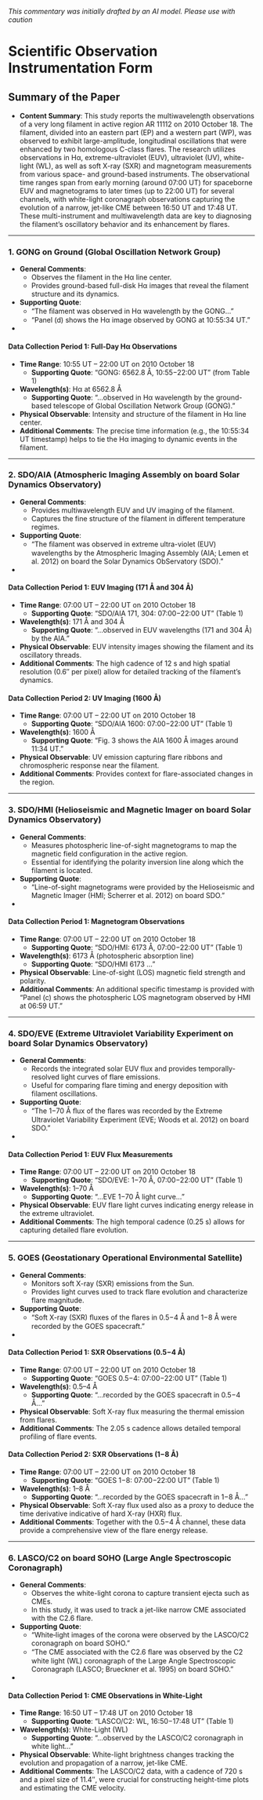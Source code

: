 _This commentary was initially drafted by an AI model. Please use with caution_

# Scientific Observation Instrumentation Form

## Summary of the Paper
- **Content Summary**: This study reports the multiwavelength observations of a very long filament in active region AR 11112 on 2010 October 18. The filament, divided into an eastern part (EP) and a western part (WP), was observed to exhibit large-amplitude, longitudinal oscillations that were enhanced by two homologous C-class flares. The research utilizes observations in Hα, extreme-ultraviolet (EUV), ultraviolet (UV), white-light (WL), as well as soft X-ray (SXR) and magnetogram measurements from various space- and ground-based instruments. The observational time ranges span from early morning (around 07:00 UT) for spaceborne EUV and magnetograms to later times (up to 22:00 UT) for several channels, with white-light coronagraph observations capturing the evolution of a narrow, jet-like CME between 16:50 UT and 17:48 UT. These multi-instrument and multiwavelength data are key to diagnosing the filament’s oscillatory behavior and its enhancement by flares.

---

### 1. GONG on Ground (Global Oscillation Network Group)
- **General Comments**:
   - Observes the filament in the Hα line center.
   - Provides ground-based full-disk Hα images that reveal the filament structure and its dynamics.
- **Supporting Quote**: 
   - “The ﬁlament was observed in Hα wavelength by the GONG…” 
   - “Panel (d) shows the Hα image observed by GONG at 10:55:34 UT.”
- 
#### Data Collection Period 1: Full-Day Hα Observations
- **Time Range**: 10:55 UT – 22:00 UT on 2010 October 18
   - **Supporting Quote**: “GONG: 6562.8 Å, 10:55−22:00 UT” (from Table 1)
- **Wavelength(s)**: Hα at 6562.8 Å
   - **Supporting Quote**: “...observed in Hα wavelength by the ground-based telescope of Global Oscillation Network Group (GONG).”
- **Physical Observable**: Intensity and structure of the filament in Hα line center.
- **Additional Comments**: The precise time information (e.g., the 10:55:34 UT timestamp) helps to tie the Hα imaging to dynamic events in the filament.

---

### 2. SDO/AIA (Atmospheric Imaging Assembly on board Solar Dynamics Observatory)
- **General Comments**:
   - Provides multiwavelength EUV and UV imaging of the filament.
   - Captures the fine structure of the filament in different temperature regimes.
- **Supporting Quote**:
   - “The ﬁlament was observed in extreme ultra-violet (EUV) wavelengths by the Atmospheric Imaging Assembly (AIA; Lemen et al. 2012) on board the Solar Dynamics ObServatory (SDO).”
- 
#### Data Collection Period 1: EUV Imaging (171 Å and 304 Å)
- **Time Range**: 07:00 UT – 22:00 UT on 2010 October 18
   - **Supporting Quote**: “SDO/AIA 171, 304: 07:00−22:00 UT” (Table 1)
- **Wavelength(s)**: 171 Å and 304 Å
   - **Supporting Quote**: “…observed in EUV wavelengths (171 and 304 Å) by the AIA.”
- **Physical Observable**: EUV intensity images showing the filament and its oscillatory threads.
- **Additional Comments**: The high cadence of 12 s and high spatial resolution (0.6′′ per pixel) allow for detailed tracking of the filament’s dynamics.

#### Data Collection Period 2: UV Imaging (1600 Å)
- **Time Range**: 07:00 UT – 22:00 UT on 2010 October 18
   - **Supporting Quote**: “SDO/AIA 1600: 07:00−22:00 UT” (Table 1)
- **Wavelength(s)**: 1600 Å
   - **Supporting Quote**: “Fig. 3 shows the AIA 1600 Å images around 11:34 UT.”
- **Physical Observable**: UV emission capturing flare ribbons and chromospheric response near the filament.
- **Additional Comments**: Provides context for flare-associated changes in the region.

---

### 3. SDO/HMI (Helioseismic and Magnetic Imager on board Solar Dynamics Observatory)
- **General Comments**:
   - Measures photospheric line-of-sight magnetograms to map the magnetic field configuration in the active region.
   - Essential for identifying the polarity inversion line along which the filament is located.
- **Supporting Quote**:
   - “Line-of-sight magnetograms were provided by the Helioseismic and Magnetic Imager (HMI; Scherrer et al. 2012) on board SDO.”
- 
#### Data Collection Period 1: Magnetogram Observations
- **Time Range**: 07:00 UT – 22:00 UT on 2010 October 18
   - **Supporting Quote**: “SDO/HMI: 6173 Å, 07:00−22:00 UT” (Table 1)
- **Wavelength(s)**: 6173 Å (photospheric absorption line)
   - **Supporting Quote**: “SDO/HMI 6173 …”
- **Physical Observable**: Line-of-sight (LOS) magnetic field strength and polarity.
- **Additional Comments**: An additional specific timestamp is provided with “Panel (c) shows the photospheric LOS magnetogram observed by HMI at 06:59 UT.”

---

### 4. SDO/EVE (Extreme Ultraviolet Variability Experiment on board Solar Dynamics Observatory)
- **General Comments**:
   - Records the integrated solar EUV flux and provides temporally-resolved light curves of flare emissions.
   - Useful for comparing flare timing and energy deposition with filament oscillations.
- **Supporting Quote**:
   - “The 1−70 Å ﬂux of the ﬂares was recorded by the Extreme Ultraviolet Variability Experiment (EVE; Woods et al. 2012) on board SDO.”
- 
#### Data Collection Period 1: EUV Flux Measurements
- **Time Range**: 07:00 UT – 22:00 UT on 2010 October 18
   - **Supporting Quote**: “SDO/EVE: 1−70 Å, 07:00−22:00 UT” (Table 1)
- **Wavelength(s)**: 1–70 Å
   - **Supporting Quote**: “…EVE 1−70 Å light curve…”
- **Physical Observable**: EUV flare light curves indicating energy release in the extreme ultraviolet.
- **Additional Comments**: The high temporal cadence (0.25 s) allows for capturing detailed flare evolution.

---

### 5. GOES (Geostationary Operational Environmental Satellite)
- **General Comments**:
   - Monitors soft X-ray (SXR) emissions from the Sun.
   - Provides light curves used to track flare evolution and characterize flare magnitude.
- **Supporting Quote**:
   - “Soft X-ray (SXR) ﬂuxes of the ﬂares in 0.5−4 Å and 1−8 Å were recorded by the GOES spacecraft.”
- 
#### Data Collection Period 1: SXR Observations (0.5−4 Å)
- **Time Range**: 07:00 UT – 22:00 UT on 2010 October 18
   - **Supporting Quote**: “GOES 0.5−4: 07:00−22:00 UT” (Table 1)
- **Wavelength(s)**: 0.5–4 Å
   - **Supporting Quote**: “…recorded by the GOES spacecraft in 0.5−4 Å…”
- **Physical Observable**: Soft X-ray flux measuring the thermal emission from flares.
- **Additional Comments**: The 2.05 s cadence allows detailed temporal profiling of flare events.

#### Data Collection Period 2: SXR Observations (1−8 Å)
- **Time Range**: 07:00 UT – 22:00 UT on 2010 October 18
   - **Supporting Quote**: “GOES 1−8: 07:00−22:00 UT” (Table 1)
- **Wavelength(s)**: 1–8 Å
   - **Supporting Quote**: “…recorded by the GOES spacecraft in 1−8 Å…”
- **Physical Observable**: Soft X-ray flux used also as a proxy to deduce the time derivative indicative of hard X-ray (HXR) flux.
- **Additional Comments**: Together with the 0.5−4 Å channel, these data provide a comprehensive view of the flare energy release.

---

### 6. LASCO/C2 on board SOHO (Large Angle Spectroscopic Coronagraph)
- **General Comments**:
   - Observes the white-light corona to capture transient ejecta such as CMEs.
   - In this study, it was used to track a jet-like narrow CME associated with the C2.6 flare.
- **Supporting Quote**:
   - “White‐light images of the corona were observed by the LASCO/C2 coronagraph on board SOHO.”
   - “The CME associated with the C2.6 ﬂare was observed by the C2 white light (WL) coronagraph of the Large Angle Spectroscopic Coronagraph (LASCO; Brueckner et al. 1995) on board SOHO.”
- 
#### Data Collection Period 1: CME Observations in White-Light
- **Time Range**: 16:50 UT – 17:48 UT on 2010 October 18
   - **Supporting Quote**: “LASCO/C2: WL, 16:50−17:48 UT” (Table 1)
- **Wavelength(s)**: White-Light (WL)
   - **Supporting Quote**: “…observed by the LASCO/C2 coronagraph in white light…”
- **Physical Observable**: White-light brightness changes tracking the evolution and propagation of a narrow, jet-like CME.
- **Additional Comments**: The LASCO/C2 data, with a cadence of 720 s and a pixel size of 11.4′′, were crucial for constructing height-time plots and estimating the CME velocity.

